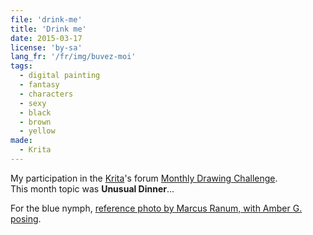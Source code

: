 ```yaml
---
file: 'drink-me'
title: 'Drink me'
date: 2015-03-17
license: 'by-sa'
lang_fr: '/fr/img/buvez-moi'
tags:
  - digital painting
  - fantasy
  - characters
  - sexy
  - black
  - brown
  - yellow
made:
  - Krita
---
```


My participation in the [Krita](https://krita.org/)'s forum [Monthly Drawing Challenge](https://forum.kde.org/viewtopic.php?f=277&t=125203).  
This month topic was **Unusual Dinner**...

For the blue nymph, [reference photo by Marcus Ranum, with Amber G. posing](http://mjranum-stock.deviantart.com/art/Suspense-12-76092317).
